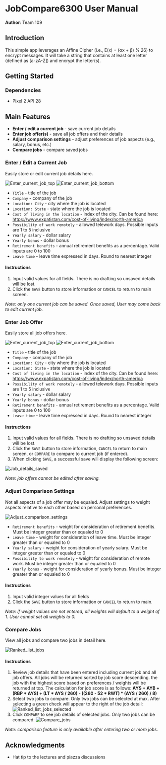 # JobCompare6300 User Manual

**Author**: Team 109

## Introduction

This simple app leverages an Affine Cipher (i.e., E(x) = (αx + β) % 26) to encrypt messages. It will take a string that contains at least one letter (defined as [a-zA-Z]) and encrypt the letter(s).

## Getting Started

### Dependencies
* Pixel 2 API 28

## Main Features

* **Enter / edit a current job** - save current job details
* **Enter job offer(s)** - save all job offers and their details
* **Adjust comparison settings** - adjust preferences of job aspects (e.g., salary, bonus, etc.)
* **Compare jobs** - compare saved jobs

### Enter / Edit a Current Job
Easily store or edit current job details here.

![Enter_current_job_top](./images/final_app/Enter_current_job_top.png)
![Enter_current_job_bottom](./images/final_app/Enter_current_job_bottom.png)

* `Title` - title of the job
* `Company` - company of the job
* `Location: City` - city where the job is located
* `Location: State` - state where the job is located
* `Cost of living in the location` - index of the city. Can be found here: https://www.expatistan.com/cost-of-living/index/north-america
* `Possibility of work remotely` - allowed telework days. Possible inputs are 1 to 5 inclusive
* `Yearly salary` - dollar salary
* `Yearly bonus` - dollar bonus
* `Retirement benefits` - annual retirement benefits as a percentage. Valid inputs are 0 to 100
* `Leave time` - leave time expressed in days. Round to nearest integer

#### Instructions
1. Input valid values for all fields. There is no drafting so unsaved details will be lost.
1. Click the `SAVE` button to store information or `CANCEL` to return to main screen.

*Note: only one current job can be saved. Once saved, User may come back to edit current job.*


### Enter Job Offer
Easily store all job offers here.

![Enter_current_job_top](./images/final_app/Enter_current_job_top.png)
![Enter_current_job_bottom](./images/final_app/Enter_current_job_bottom.png)

* `Title` - title of the job
* `Company` - company of the job
* `Location: City` - city where the job is located
* `Location: State` - state where the job is located
* `Cost of living in the location` - index of the city. Can be found here: https://www.expatistan.com/cost-of-living/index/north-america
* `Possibility of work remotely` - allowed telework days. Possible inputs are 1 to 5 inclusive
* `Yearly salary` - dollar salary
* `Yearly bonus` - dollar bonus
* `Retirement benefits` - annual retirement benefits as a percentage. Valid inputs are 0 to 100
* `Leave time` - leave time expressed in days. Round to nearest integer

#### Instructions
1. Input valid values for all fields. There is no drafting so unsaved details will be lost.
1. Click the `SAVE` button to store information, `CANCEL` to return to main screen, or `COMPARE` to compare to current job (if entered).
1. When clicking `SAVE`, a successful save will display the following screen:

![Job_details_saved](./images/final_app/Job_details_saved.png)

*Note: job offers cannot be edited after saving.*

### Adjust Comparison Settings
Not all aspects of a job offer may be equaled. Adjust settings to weight aspects relative to each other based on personal preferences.

![Adjust_comparison_settings](./images/final_app/Adjust_comparison_settings.png)

* `Retirement benefits` - weight for consideration of retirement benefits. Must be integer greater than or equaled to 0
* `Leave time` - weight for consideration of leave time. Must be integer greater than or equaled to 0
* `Yearly salary` - weight for consideration of yearly salary. Must be integer greater than or equaled to 0
* `Possibility to work remotely` - weight for consideration of remote work. Must be integer greater than or equaled to 0
* `Yearly bonus` - weight for consideration of yearly bonus. Must be integer greater than or equaled to 0

#### Instructions
1. Input valid integer values for all fields
1. Click the `SAVE` button to store information or `CANCEL` to return to main.

*Note: if weight values are not entered, all weights will default to a weight of 1. User cannot set all weights to 0.*

### Compare Jobs
View all jobs and compare two jobs in detail here.

![Ranked_list_jobs](./images/final_app/Ranked_list_jobs.png)

#### Instructions
1. Review job details that have been entered including current job and all job offers. All jobs will be returned sorted by job score descending. the job with the highest score based on preferences / weights will be returned at top. The calculation for job score is as follows: **AYS + AYB + (RBP * AYS) + (LT * AYS / 260) - ((260 - 52 * RWT) * (AYS / 260) / 8)**
1. Select two jobs to compare. Only two jobs can be selected at max. After selecting a green check will appear to the right of the job detail:
![Ranked_list_jobs_selected](./images/final_app/Ranked_list_jobs_selected.png)
1. Click `COMPARE` to see job details of selected jobs. Only two jobs can be compared:
![Compare_jobs](./images/final_app/Compare_jobs.png)

*Note: comparison feature is only available after entering two or more jobs.*

## Acknowledgments

* Hat tip to the lectures and piazza discussions
